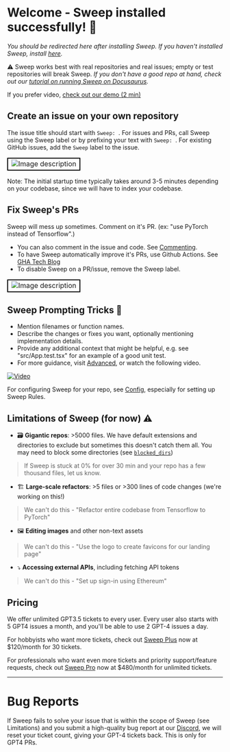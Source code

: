 # Welcome - Sweep installed successfully! 🎉

*You should be redirected here after installing Sweep. If you haven't installed Sweep, install [here](https://github.com/apps/sweep-ai).*

⚠️ Sweep works best with real repositories and real issues; empty or test repositories will break Sweep. *If you don't have a good repo at hand, check out our [tutorial on running Sweep on Docusaurus](https://docs.sweep.dev/usage/tutorial).*

If you prefer video, [check out our demo (2 min)](https://www.youtube.com/watch?v=fr5V5EWVcyM&lc=UgxM_ZzFiFYfjo1ADU54AaABAg)

## Create an issue on your own repository
The issue title should start with `Sweep: `. For issues and PRs, call Sweep using the Sweep label or by prefixing your text with `Sweep: `. For existing GitHub issues, add the `Sweep` label to the issue.

<table>
  <tr>
    <td style="border: 2px solid black;">
      <img src="https://github.com/sweepai/sweep/assets/44910023/68b345eb-0ae5-455e-a1a3-c388b1f032f6" alt="Image description">
    </td>
  </tr>
</table>

Note: The initial startup time typically takes around 3-5 minutes depending on your codebase, since we will have to index your codebase.

## Fix Sweep's PRs

Sweep will mess up sometimes. Comment on it's PR. (ex: "use PyTorch instead of Tensorflow".)
- You can also comment in the issue and code. See [Commenting](https://docs.sweep.dev/usage/advanced#giving-sweep-feedback).
- To have Sweep automatically improve it's PRs, use Github Actions. See [GHA Tech Blog](https://docs.sweep.dev/blogs/giving-dev-tools)
- To disable Sweep on a PR/issue, remove the Sweep label.


<table>
  <tr>
    <td style="border: 2px solid black;">
      <img src="https://github.com/sweepai/sweep/assets/44910023/9323aa0c-0f32-4da1-89bc-418e44372d8b" alt="Image description">
    </td>
  </tr>
</table>


## Sweep Prompting Tricks 📝

* Mention filenames or function names.
* Describe the changes or fixes you want, optionally mentioning implementation details.
* Provide any additional context that might be helpful, e.g. see "src/App.test.tsx" for an example of a good unit test.
* For more guidance, visit [Advanced](https://docs.sweep.dev/usage/advanced), or watch the following video.

[![Video](http://img.youtube.com/vi/Qn9vB71R4UM/0.jpg)](http://www.youtube.com/watch?v=Qn9vB71R4UM "Advanced Sweep Tricks and Feedback Tips")

For configuring Sweep for your repo, see [Config](https://docs.sweep.dev/usage/config), especially for setting up Sweep Rules.

## Limitations of Sweep (for now) ⚠️

* 🗃️ **Gigantic repos**: >5000 files. We have default extensions and directories to exclude but sometimes this doesn't catch them all. You may need to block some directories (see [`blocked_dirs`](https://docs.sweep.dev/usage/config#blocked_dirs))
> If Sweep is stuck at 0% for over 30 min and your repo has a few thousand files, let us know.


* 🏗️ **Large-scale refactors**: >5 files or >300 lines of code changes (we're working on this!)
> We can't do this - "Refactor entire codebase from Tensorflow to PyTorch"


* 🖼️ **Editing images** and other non-text assets
> We can't do this - "Use the logo to create favicons for our landing page"


* ⤵️ **Accessing external APIs**, including fetching API tokens
> We can't do this - "Set up sign-in using Ethereum"

## Pricing
We offer unlimited GPT3.5 tickets to every user. Every user also starts with 5 GPT4 issues a month, and you'll be able to use 2 GPT-4 issues a day.

For hobbyists who want more tickets, check out [Sweep Plus](https://buy.stripe.com/7sI5np26l1H24QU7sA) now at $120/month for 30 tickets.

For professionals who want even more tickets and priority support/feature requests, check out [Sweep Pro](https://buy.stripe.com/00g5npeT71H2gzCfZ8) now at $480/month for unlimited tickets.

---

# Bug Reports

If Sweep fails to solve your issue that is within the scope of Sweep (see Limitations) and you submit a high-quality bug report at our [Discord](https://discord.gg/sweep), we will reset your ticket count, giving your GPT-4 tickets back. This is only for GPT4 PRs.

